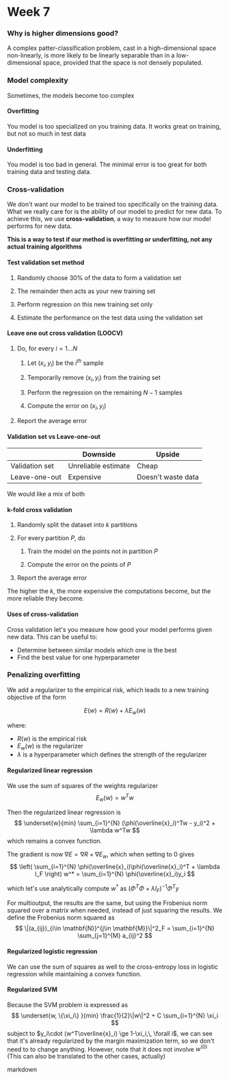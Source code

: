 # Week 7

### Why is higher dimensions good?

A complex patter-classification problem, cast in a high-dimensional space 
non-linearly, is more likely to be linearly separable than in a low-dimensional
space, provided that the space is not densely populated.

### Model complexity

Sometimes, the models become too complex

#### Overfitting
You model is too specialized on you training data. It works great on training, 
but not so much in test data

#### Underfitting 
You model is too bad in general. The minimal error is too great for both 
training data and testing data.

### Cross-validation
We don't want our model to be trained too specifically on the training data. 
What we really care for is the ability of our model to predict for new data. To
achieve this, we use **cross-validation**, a way to measure how our model 
performs for new data.

**This is a way to test if our method is overfitting or underfitting, not any
actual training algorithms**

#### Test validation set method

1. Randomly choose 30% of the data to form a validation set

2. The remainder then acts as your new training set

3. Perform regression on this new training set only

4. Estimate the performance on the test data using the validation set

#### Leave one out cross validation (LOOCV)

1. Do, for every $i = 1\ldots N$

    1. Let $(x_i,y_i)$ be the $i^{th}$ sample

    2. Temporarily remove $(x_i,y_i)$ from the training set

    3. Perform the regression on the remaining $N-1$ samples

    4. Compute the error on $(x_i,y_i)$

2. Report the average error

#### Validation set vs Leave-one-out

| | Downside | Upside |
| -- | -- | -- |
| Validation set | Unreliable estimate | Cheap |
| Leave-one-out | Expensive | Doesn't waste data |

We would like a mix of both

#### k-fold cross validation

1. Randomly split the dataset into $k$ partitions

2. For every partition $P$, do

    1. Train the model on the points not in partition $P$

    2. Compute the error on the points of $P$

3. Report the average error

The higher the $k$, the more expensive the computations become, but the more
reliable they become.

#### Uses of cross-validation
Cross validation let's you measure how good your model performs given new data.
This can be useful to:
 * Determine between similar models which one is the best
 * Find the best value for one hyperparameter

### Penalizing overfitting

We add a regularizer to the empirical risk, which leads to a new training 
objective of the form

$$
E(w) = R(w) + \lambda E_w(w)
$$

where:

  * $R(w)$ is the empirical risk
  * $E_w(w)$ is the regularizer
  * $\lambda$ is a hyperparameter which defines the strength of the regularizer

#### Regularized linear regression
We use the sum of squares of the weights regularizer
$$
E_w(w) = w^Tw
$$

Then the regularized linear regression is
$$
\underset{w}{min} \sum_{i=1}^{N} (\phi(\overline{x}_i)^Tw - y_i)^2 + \lambda w^Tw
$$
which remains a convex function.

The gradient is now $\nabla E = \nabla R + \nabla E_w$, which when setting to 0
gives
$$
\left( \sum_{i=1}^{N} \phi(\overline{x}_i)\phi(\overline{x}_i)^T + \lambda I_F \right) w^* = \sum_{i=1}^{N} \phi(\overline{x}_i)y_i
$$

which let's use analytically compute $w^*$ as $(\Phi^T\Phi + \lambda I_F)^{-1} \Phi^Ty$

For multioutput, the results are the same, but using the Frobenius norm squared
over a matrix when needed, instead of just squaring the results. We define the
Frobenius norm squared as
$$
\|(a_{ij})_{i\in \mathbf{N}}^{j\in \mathbf{M}}\|^2_F = \sum_{i=1}^{N} \sum_{j=1}^{M} a_{ij}^2
$$

#### Regularized logistic regression

We can use the sum of squares as well to the cross-entropy loss in logistic
regression while maintaining a convex function.

#### Regularized SVM

Because the SVM problem is expressed as
$$
\underset{w, \{\xi_i\} }{min} \frac{1}{2}\|w\|^2 + C \sum_{i=1}^{N} \xi_i
$$
subject to $y_i\cdot (w^T\overline{x}_i) \ge 1-\xi_i,\, \forall i$, we can see 
that it's already regularized by the margin maximization term, so we don't need
to to change anything. However, note that it does not involve $w^{(0)}$ (This 
can also be translated to the other cases, actually)

markdown

